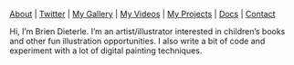 
[About](https://briendieterle.com/about/) | [Twitter](https://twitter.com/briendieterle) | [My Gallery](https://www.flickr.com/photos/briend/) | [My Videos](https://www.youtube.com/user/briendieterle) | [My Projects](https://github.com/briend) | [Docs](https://github.com/briend/briend.github.io/issues) | [Contact](mailto://briend@gmail.com)

Hi, I’m Brien Dieterle. I’m an artist/illustrator interested in children’s books and other fun illustration opportunities. I also write a bit of code and experiment with a lot of digital painting techniques.
